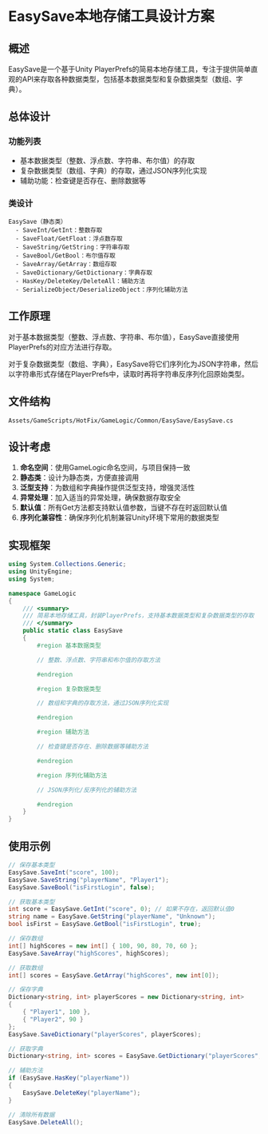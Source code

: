 # EasySave本地存储工具设计方案

## 概述
EasySave是一个基于Unity PlayerPrefs的简易本地存储工具，专注于提供简单直观的API来存取各种数据类型，包括基本数据类型和复杂数据类型（数组、字典）。

## 总体设计

### 功能列表
- 基本数据类型（整数、浮点数、字符串、布尔值）的存取
- 复杂数据类型（数组、字典）的存取，通过JSON序列化实现
- 辅助功能：检查键是否存在、删除数据等

### 类设计
```
EasySave（静态类）
  - SaveInt/GetInt：整数存取
  - SaveFloat/GetFloat：浮点数存取
  - SaveString/GetString：字符串存取
  - SaveBool/GetBool：布尔值存取
  - SaveArray/GetArray：数组存取
  - SaveDictionary/GetDictionary：字典存取
  - HasKey/DeleteKey/DeleteAll：辅助方法
  - SerializeObject/DeserializeObject：序列化辅助方法
```

## 工作原理

对于基本数据类型（整数、浮点数、字符串、布尔值），EasySave直接使用PlayerPrefs的对应方法进行存取。

对于复杂数据类型（数组、字典），EasySave将它们序列化为JSON字符串，然后以字符串形式存储在PlayerPrefs中，读取时再将字符串反序列化回原始类型。

## 文件结构
```
Assets/GameScripts/HotFix/GameLogic/Common/EasySave/EasySave.cs
```

## 设计考虑

1. **命名空间**：使用GameLogic命名空间，与项目保持一致
2. **静态类**：设计为静态类，方便直接调用
3. **泛型支持**：为数组和字典操作提供泛型支持，增强灵活性
4. **异常处理**：加入适当的异常处理，确保数据存取安全
5. **默认值**：所有Get方法都支持默认值参数，当键不存在时返回默认值
6. **序列化兼容性**：确保序列化机制兼容Unity环境下常用的数据类型

## 实现框架

```csharp
using System.Collections.Generic;
using UnityEngine;
using System;

namespace GameLogic
{
    /// <summary>
    /// 简易本地存储工具，封装PlayerPrefs，支持基本数据类型和复杂数据类型的存取
    /// </summary>
    public static class EasySave
    {
        #region 基本数据类型

        // 整数、浮点数、字符串和布尔值的存取方法

        #endregion

        #region 复杂数据类型

        // 数组和字典的存取方法，通过JSON序列化实现

        #endregion

        #region 辅助方法

        // 检查键是否存在、删除数据等辅助方法

        #endregion

        #region 序列化辅助方法

        // JSON序列化/反序列化的辅助方法

        #endregion
    }
}
```

## 使用示例

```csharp
// 保存基本类型
EasySave.SaveInt("score", 100);
EasySave.SaveString("playerName", "Player1");
EasySave.SaveBool("isFirstLogin", false);

// 获取基本类型
int score = EasySave.GetInt("score", 0); // 如果不存在，返回默认值0
string name = EasySave.GetString("playerName", "Unknown");
bool isFirst = EasySave.GetBool("isFirstLogin", true);

// 保存数组
int[] highScores = new int[] { 100, 90, 80, 70, 60 };
EasySave.SaveArray("highScores", highScores);

// 获取数组
int[] scores = EasySave.GetArray("highScores", new int[0]);

// 保存字典
Dictionary<string, int> playerScores = new Dictionary<string, int>
{
    { "Player1", 100 },
    { "Player2", 90 }
};
EasySave.SaveDictionary("playerScores", playerScores);

// 获取字典
Dictionary<string, int> scores = EasySave.GetDictionary("playerScores", new Dictionary<string, int>());

// 辅助方法
if (EasySave.HasKey("playerName"))
{
    EasySave.DeleteKey("playerName");
}

// 清除所有数据
EasySave.DeleteAll();